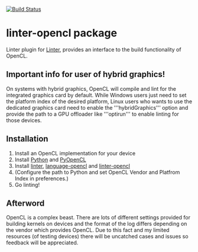 [![Build Status](https://travis-ci.org/BenSolus/linter-opencl.svg?branch=master)](https://travis-ci.org/BenSolus/linter-opencl)

# linter-opencl package

Linter plugin for [Linter](https://github.com/AtomLinter/Linter), provides an interface to the build functionality of OpenCL.

## Important info for user of hybrid graphics!

On systems with hybrid graphics, OpenCL will compile and lint for the integrated graphics card by default. While Windows users just need to set the platform index of the desired platform, Linux users who wants to use the dedicated graphics card need to enable the '''hybridGraphics''' option and provide the path to a GPU offloader like '''optirun''' to enable linting for those devices.

## Installation

1.  Install an OpenCL implementation for your device
2.  Install [Python](https://www.python.org) and
    [PyOpenCL](https://mathema.tician.de/software/pyopencl/)
3.  Install [linter](https://github.com/steelbrain/linter),
    [language-opencl](https://github.com/podgib/atom-opencl) and
    [linter-opencl](https://github.com/BenSolus/linter-opencl)
4.  (Configure the path to Python and set OpenCL Vendor and Platfrom Index in
    preferences.)
5.  Go linting!

<!-- ## (Sub-)Project-Specific compiler flags

Assuming you have a file ```... /projectRoot/some/directories/foo.cl``` open in
your editor, linter-opencl searches for compiler flags the following way:

1.  Looking for ```.opencl-flags.json``` in the same directory as your source
    file (```... /projectRoot/some/directories.opencl-flags.json```).
2.  Recursively looking for ```.opencl-flags.json``` in every subdirectory down
    to your project root directory
    (down to ```... /projectRoot/.opencl-flags.json```).
3.  If no ```.opencl-flags.json``` was found, linter-opencl uses the compiler
    flags defined in your package settings.

Linter-opencl uses the flags from the first file it finds and replaces it with
the flags defined in your package settings.

You can specify your settings in ```.opencl-flags.json``` with the following
syntax:

    {
      "flags": "-cl-mad-enable -cl-fast-relaxed-math",
      "includes": [".", "/opt/include"]
    }

Include paths are listed in an array. Relative paths
(starting with ```.``` or```..```) are expanded relative to the
***project root*** directory. -->

## Afterword
OpenCL is a complex beast. There are lots of different settings provided for
building kernels on devices and the format of the log differs depending on the
vendor which provides OpenCL. Due to this fact and my limited resources (of
testing devices) there will be uncatched cases and issues so feedback will be
appreciated.
